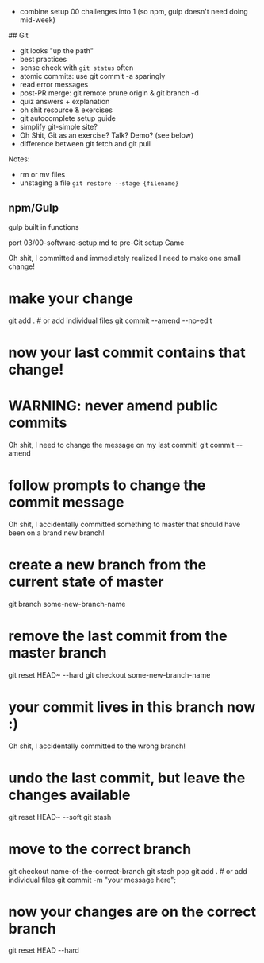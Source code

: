 - combine setup 00 challenges into 1 (so npm, gulp doesn't need doing mid-week)

## Git
- git looks "up the path"
- best practices
- sense check with `git status` often
- atomic commits: use git commit -a sparingly
- read error messages
- post-PR merge: git remote prune origin & git branch -d
- quiz answers + explanation
- oh shit resource & exercises
- git autocomplete setup guide
- simplify git-simple site?
- Oh Shit, Git as an exercise? Talk? Demo? (see below)
- difference between git fetch and git pull

Notes:
- rm or mv files
- unstaging a file `git restore --stage {filename}`


## npm/Gulp

gulp built in functions

port 03/00-software-setup.md to pre-Git setup Game


Oh shit, I committed and immediately realized I need to make one small change!
# make your change
git add . # or add individual files
git commit --amend --no-edit
# now your last commit contains that change!
# WARNING: never amend public commits


Oh shit, I need to change the message on my last commit!
git commit --amend
# follow prompts to change the commit message


Oh shit, I accidentally committed something to master that should have been on a brand new branch!
# create a new branch from the current state of master
git branch some-new-branch-name
# remove the last commit from the master branch
git reset HEAD~ --hard
git checkout some-new-branch-name
# your commit lives in this branch now :)


Oh shit, I accidentally committed to the wrong branch!
# undo the last commit, but leave the changes available
git reset HEAD~ --soft
git stash
# move to the correct branch
git checkout name-of-the-correct-branch
git stash pop
git add . # or add individual files
git commit -m "your message here";
# now your changes are on the correct branch


git reset HEAD --hard